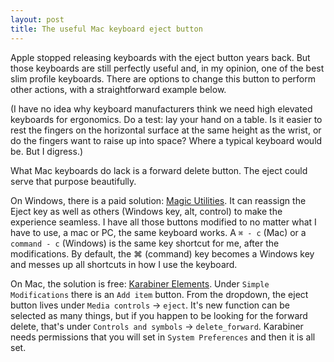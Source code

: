 ```yaml
---
layout: post
title: The useful Mac keyboard eject button
---
```


Apple stopped releasing keyboards with the eject button years back. But those keyboards are still perfectly useful and, in my opinion, one of the best slim profile keyboards. There are options to change this button to perform other actions, with a straightforward example below.

(I have no idea why keyboard manufacturers think we need high elevated keyboards for ergonomics. Do a test: lay your hand on a table. Is it easier to rest the fingers on the horizontal surface at the same height as the wrist, or do the fingers want to raise up into space? Where a typical keyboard would be. But I digress.)

What Mac keyboards do lack is a forward delete button. The eject could serve that purpose beautifully.

On Windows, there is a paid solution: [Magic Utilities](https://magicutilities.net). It can reassign the Eject key as well as others (Windows key, alt, control) to make the experience seamless. I have all those buttons modified to no matter what I have to use, a mac or PC, the same keyboard works. A `⌘ - c` (Mac) or a `command - c` (Windows) is the same key shortcut for me, after the modifications. By default, the ⌘ (command) key becomes a Windows key and messes up all shortcuts in how I use the keyboard.

On Mac, the solution is free: [Karabiner Elements](https://karabiner-elements.pqrs.org). Under `Simple Modifications` there is an `Add item` button. From the dropdown, the eject button lives under `Media controls` → `eject`. It's new function can be selected as many things, but if you happen to be looking for the forward delete, that's under `Controls and symbols` → `delete_forward`. Karabiner needs permissions that you will set in `System Preferences` and then it is all set.
